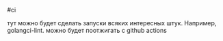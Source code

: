 #ci

тут можно будет сделать запуски всяких интересных штук. Например, golangci-lint.
можно будет поотжигать с github actions